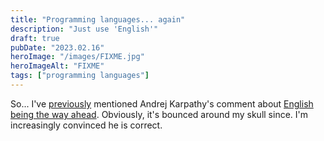 ```yaml
---
title: "Programming languages... again"
description: "Just use 'English'"
draft: true
pubDate: "2023.02.16"
heroImage: "/images/FIXME.jpg"
heroImageAlt: "FIXME"
tags: ["programming languages"]
---
```


So... I've [previously](/20230303) mentioned Andrej Karpathy's comment about [English being the way ahead](https://twitter.com/karpathy/status/1617979122625712128). Obviously, it's bounced around my skull since. I'm increasingly convinced he is correct.